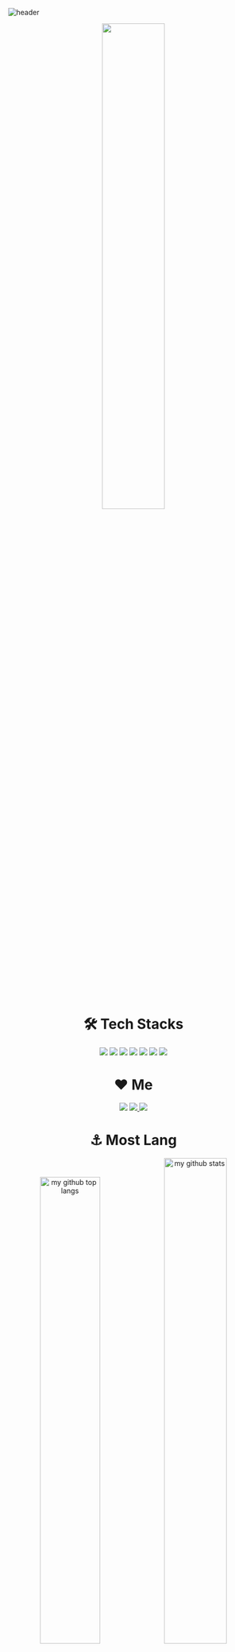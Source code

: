 
![header](https://capsule-render.vercel.app/api?type=waving&color=radical&height=300&section=header&text=Sanghyun0505&fontSize=80&animation=fadeIn&fontAlignY=40&desc=Front-End%20Junior%20Developer)
<!-- gradient -->

<div align="center">
<img src="http://mazassumnida.wtf/api/v2/generate_badge?boj=doldory55" width=50%/>
</div>

# <div align="center">🛠️ Tech Stacks</div>
<div align="center">
<img src="https://img.shields.io/badge/c-%2300599C.svg?style=for-the-badge&logo=c&logoColor=white"/>
<img src="https://img.shields.io/badge/python-3776AB?style=for-the-badge&logo=python&logoColor=white">
<img src="https://img.shields.io/badge/html5-%23E34F26.svg?style=for-the-badge&logo=html5&logoColor=white"/>
<img src="https://img.shields.io/badge/css3-%231572B6.svg?style=for-the-badge&logo=css3&logoColor=white"/>
<img src="https://img.shields.io/badge/javascript-black?style=for-the-badge&logo=javascript&logoColor=%23F7DF1E"/>
<img src="https://img.shields.io/badge/typescript-black?style=for-the-badge&logo=TypeScript&logoColor=#3178C6">
  <img src="https://img.shields.io/badge/react-%2320232a.svg?style=for-the-badge&logo=react&logoColor=%2361DAFB"/>
</div>

# <div align="center">❤️ Me</div>
<div align="center">
<a href="https://www.instagram.com/sanghyun_x6/"><img src="https://img.shields.io/badge/Instagram-E4405F?style=flat-square&logo=Instagram&logoColor=white&link=https://www.instagram.com/sanghyun_x6/"/></a>
<a href="mailto:sanghyun9467@gmail.com"><img src="https://img.shields.io/badge/Gmail-d14836?style=flat-square&logo=Gmail&logoColor=white&link=sanghyun9467@gmail.com"/>
</a>
<a href="https://blog.naver.com/parksanghyun0505/"><img src="https://img.shields.io/badge/-Naver%20Blog-brightgreen?style=flat-square&logo=Naver&logoColor=white&link=https://blog.naver.com/parksanghyun0505/"/></a>
</div>

# <div align="center">⚓ Most Lang</div>
<div align="center">
<img src="https://github-readme-stats.vercel.app/api/top-langs/?username=Sanghyun0505&theme=radical&layout=compact&hide_border=true" alt="my github top langs" width=49% />
<img src="https://github-readme-stats.vercel.app/api?username=Sanghyun0505&theme=radical&show_icons=true&hide_border=true" alt="my github stats" width=50% />
</div>

